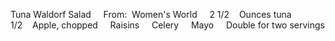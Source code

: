 Tuna Waldorf Salad
 
 
From:  Women's World
 
 
2 1/2    Ounces tuna
1/2    Apple, chopped
    Raisins
    Celery
    Mayo
 
 
Double for two servings
